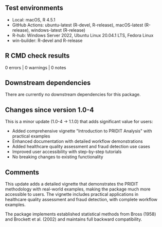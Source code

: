 ## Test environments
* Local: macOS, R 4.5.1
* GitHub Actions: ubuntu-latest (R-devel, R-release), macOS-latest (R-release), windows-latest (R-release)
* R-hub: Windows Server 2022, Ubuntu Linux 20.04.1 LTS, Fedora Linux
* win-builder: R-devel and R-release

## R CMD check results

0 errors | 0 warnings | 0 notes

## Downstream dependencies

There are currently no downstream dependencies for this package.

## Changes since version 1.0-4

This is a minor update (1.0-4 → 1.1.0) that adds significant value for users:

* Added comprehensive vignette "Introduction to PRIDIT Analysis" with practical examples
* Enhanced documentation with detailed workflow demonstrations
* Added healthcare quality assessment and fraud detection use cases
* Improved user accessibility with step-by-step tutorials
* No breaking changes to existing functionality

## Comments

This update adds a detailed vignette that demonstrates the PRIDIT methodology 
with real-world examples, making the package much more accessible to users.
The vignette includes practical applications in healthcare quality assessment 
and fraud detection, with complete workflow examples.

The package implements established statistical methods from Bross (1958) 
and Brockett et al. (2002) and maintains full backward compatibility.
